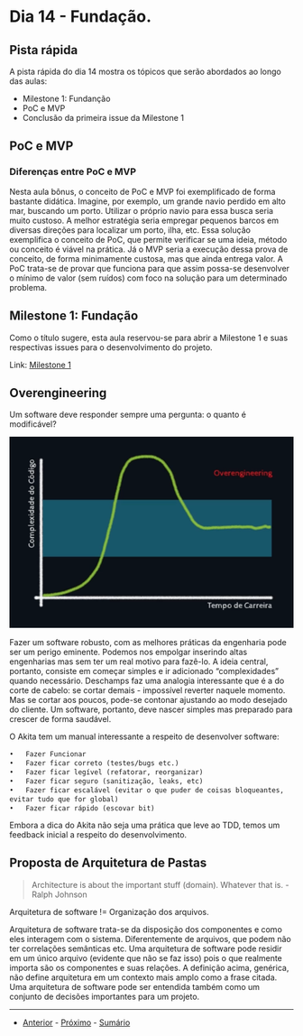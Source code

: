 # Dia 14 - Fundação.

## Pista rápida

A pista rápida do dia 14 mostra os tópicos que serão abordados ao longo das aulas:

- Milestone 1: Fundanção
- PoC e MVP
- Conclusão da primeira issue da Milestone 1

## PoC e MVP

### Diferenças entre PoC e MVP

Nesta aula bônus, o conceito de PoC e MVP foi exemplificado de forma bastante didática. Imagine, por exemplo, um grande navio perdido em alto mar, buscando um porto. Utilizar o próprio navio para essa busca seria muito custoso. A melhor estratégia seria empregar pequenos barcos em diversas direções para localizar um porto, ilha, etc. Essa solução exemplifica o conceito de PoC, que permite verificar se uma ideia, método ou conceito é viável na prática. Já o MVP seria a execução dessa prova de conceito, de forma minimamente custosa, mas que ainda entrega valor.
A PoC trata-se de provar que funciona para que assim possa-se desenvolver o mínimo de valor (sem ruídos) com foco na solução para um determinado problema.

## Milestone 1: Fundação

Como o título sugere, esta aula reservou-se para abrir a Milestone 1 e suas respectivas issues para o desenvolvimento do projeto.

Link: [Milestone 1](https://github.com/ojuliomiguel/onetab/milestone/2)

## Overengineering 

Um software deve responder sempre uma pergunta: o quanto é modificável?

![Alt text](/curso.dev/assets/overengineering_graph.png)

Fazer um software robusto, com as melhores práticas da engenharia pode ser um perigo eminente. Podemos nos empolgar inserindo altas engenharias mas sem ter um real motivo para fazê-lo. 
A ideia central, portanto, consiste em começar simples e ir adicionado “complexidades” quando necessário. 
Deschamps faz uma analogia interessante que é a do corte de cabelo: se cortar demais - impossível reverter naquele momento. Mas se cortar aos poucos, pode-se contonar ajustando ao modo desejado do cliente. Um software, portanto, deve nascer simples mas preparado para crescer de forma saudável. 

O Akita tem um manual interessante a respeito de desenvolver software:

	•	Fazer Funcionar
	•	Fazer ficar correto (testes/bugs etc.)
	•	Fazer ficar legível (refatorar, reorganizar)
	•	Fazer ficar seguro (sanitização, leaks, etc)
	•	Fazer ficar escalável (evitar o que puder de coisas bloqueantes, evitar tudo que for global)
	•	Fazer ficar rápido (escovar bit)

Embora a dica do Akita não seja uma prática que leve ao TDD, temos um feedback inicial a respeito do desenvolvimento.

## Proposta de Arquitetura de Pastas

> Architecture is about the important stuff (domain). Whatever that is. - Ralph Johnson

Arquitetura de software != Organização dos arquivos. 

Arquitetura de software trata-se da disposição dos componentes e como eles interagem com o sistema. Diferentemente de arquivos, que podem não ter correlações semânticas etc.
Uma arquitetura de software pode residir em um único arquivo (evidente que não se faz isso) pois o que realmente importa são os componentes e suas relações.
A definição acima, genérica, não define arquitetura em um contexto mais amplo como a frase citada. 
Uma arquitetura de software pode ser entendida também como um conjunto de decisões importantes para um projeto.

--- 
- [Anterior](/curso.dev/dias/dia13.md) - [Próximo](/curso.dev/dias/dia15.md) - [Sumário](../readme.md)





















